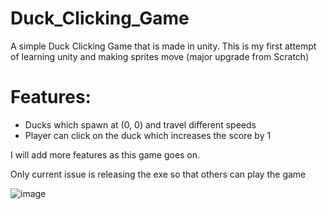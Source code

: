# Duck_Clicking_Game
A simple Duck Clicking Game that is made in unity. This is my first attempt of learning unity and making sprites move (major upgrade from Scratch)
<h1>Features: </h1>
<ul>
  <li>Ducks which spawn at (0, 0) and travel different speeds</li>
  <li>Player can click on the duck which increases the score by 1</h1>
  
  </ul>
  
  I will add more features as this game goes on.
  
  Only current issue is releasing the exe so that others can play the game
  
![image](https://user-images.githubusercontent.com/90732327/212202251-0c49c7ff-b4ff-4e87-8a47-77548a22bb04.png)
